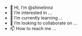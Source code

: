 - 👋 Hi, I’m @shinelinnz
- 👀 I’m interested in ...
- 🌱 I’m currently learning ...
- 💞️ I’m looking to collaborate on ...
- 📫 How to reach me ...

<!---
shinelinnz/shinelinnz is a ✨ special ✨ repository because its `README.md` (this file) appears on your GitHub profile.
You can click the Preview link to take a look at your changes.
--->
